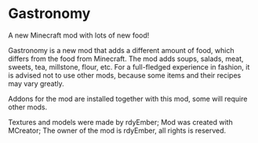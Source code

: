 # Gastronomy
A new Minecraft mod with lots of new food!

Gastronomy is a new mod that adds a different amount of food, which differs from the food from Minecraft. The mod adds soups, salads, meat, sweets, tea, millstone, flour, etc.
For a full-fledged experience in fashion, it is advised not to use other mods, because some items and their recipes may vary greatly.

Addons for the mod are installed together with this mod, some will require other mods.

Textures and models were made by rdyEmber;
Mod was created with MCreator;
The owner of the mod is rdyEmber, all rights is reserved.
